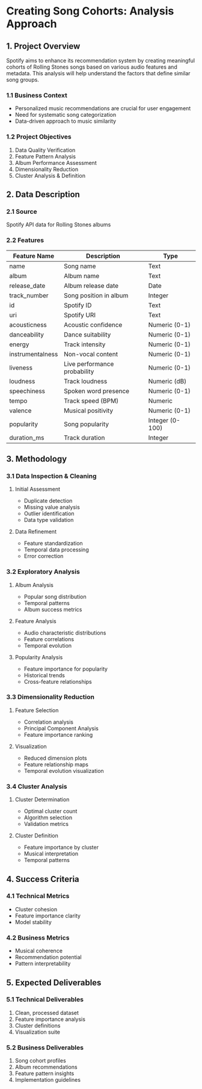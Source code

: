 # Creating Song Cohorts: Analysis Approach

## 1. Project Overview
Spotify aims to enhance its recommendation system by creating meaningful cohorts of Rolling Stones songs based on various audio features and metadata. This analysis will help understand the factors that define similar song groups.

### 1.1 Business Context
- Personalized music recommendations are crucial for user engagement
- Need for systematic song categorization
- Data-driven approach to music similarity

### 1.2 Project Objectives
1. Data Quality Verification
2. Feature Pattern Analysis
3. Album Performance Assessment
4. Dimensionality Reduction
5. Cluster Analysis & Definition

## 2. Data Description

### 2.1 Source
Spotify API data for Rolling Stones albums

### 2.2 Features
| Feature Name | Description | Type |
|--------------|-------------|------|
| name | Song name | Text |
| album | Album name | Text |
| release_date | Album release date | Date |
| track_number | Song position in album | Integer |
| id | Spotify ID | Text |
| uri | Spotify URI | Text |
| acousticness | Acoustic confidence | Numeric (0-1) |
| danceability | Dance suitability | Numeric (0-1) |
| energy | Track intensity | Numeric (0-1) |
| instrumentalness | Non-vocal content | Numeric (0-1) |
| liveness | Live performance probability | Numeric (0-1) |
| loudness | Track loudness | Numeric (dB) |
| speechiness | Spoken word presence | Numeric (0-1) |
| tempo | Track speed (BPM) | Numeric |
| valence | Musical positivity | Numeric (0-1) |
| popularity | Song popularity | Integer (0-100) |
| duration_ms | Track duration | Integer |

## 3. Methodology

### 3.1 Data Inspection & Cleaning
1. Initial Assessment
   - Duplicate detection
   - Missing value analysis
   - Outlier identification
   - Data type validation

2. Data Refinement
   - Feature standardization
   - Temporal data processing
   - Error correction

### 3.2 Exploratory Analysis
1. Album Analysis
   - Popular song distribution
   - Temporal patterns
   - Album success metrics

2. Feature Analysis
   - Audio characteristic distributions
   - Feature correlations
   - Temporal evolution

3. Popularity Analysis
   - Feature importance for popularity
   - Historical trends
   - Cross-feature relationships

### 3.3 Dimensionality Reduction
1. Feature Selection
   - Correlation analysis
   - Principal Component Analysis
   - Feature importance ranking

2. Visualization
   - Reduced dimension plots
   - Feature relationship maps
   - Temporal evolution visualization

### 3.4 Cluster Analysis
1. Cluster Determination
   - Optimal cluster count
   - Algorithm selection
   - Validation metrics

2. Cluster Definition
   - Feature importance by cluster
   - Musical interpretation
   - Temporal patterns

## 4. Success Criteria

### 4.1 Technical Metrics
- Cluster cohesion
- Feature importance clarity
- Model stability

### 4.2 Business Metrics
- Musical coherence
- Recommendation potential
- Pattern interpretability

## 5. Expected Deliverables

### 5.1 Technical Deliverables
1. Clean, processed dataset
2. Feature importance analysis
3. Cluster definitions
4. Visualization suite

### 5.2 Business Deliverables
1. Song cohort profiles
2. Album recommendations
3. Feature pattern insights
4. Implementation guidelines
